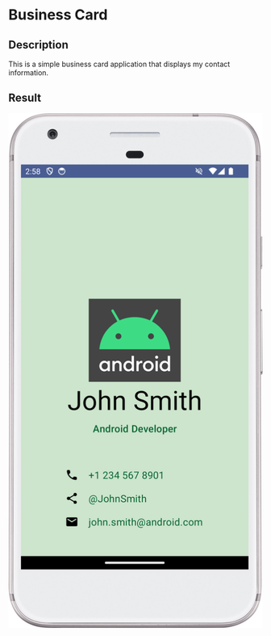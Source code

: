 # Business Card

## Description

This is a simple business card application that displays my contact information.

## Result

![Business Card](Screenshot_20240201_145859.png)
